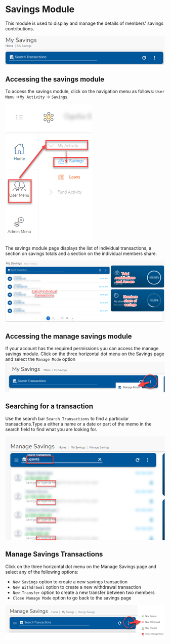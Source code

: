 # Savings Module
This module is used to display and manage the details of members' savings contributions. 

![alt text](images/3.0_Savings_Banner.png "Savings Banner")

## Accessing the savings module

To access the savings module, click on the navigation menu as follows: `User Menu` ->`My Activity` -> `Savings`.

![alt text](images/3.1.1_Savings_Menu.png "Savings menu")

The savings module page displays the list of individual transactions, a section on savings totals and a section on the individual members share.

![alt text](images/3.1.1_Savings_Page.png "Savings page")


## Accessing the manage savings module

If your account has the required permissions yuu can access the manage savings module. Click on the three horizontal dot menu on the Savings page and select the `Manage Mode` option
![alt text](images/3.1.2_Manage_Savings_Page.png "Manage Savings page")


## Searching for a transaction

Use the search bar `Search Transactions` to find a particular transactions.Type a either a name or a date or part of the memo in the search field to find what you are looking for.


![alt text](images/3.1.3_Search_Savings_Page.png "Search Savings")


## Manage Savings Transactions

Click on the three horizontal dot menu on the Manage Savings page and select any of the following options:

- `New Savings` option to create a new savings transaction
- `New Withdrawal` option to create a new withdrawal transaction
- `New Transfer` option to create a new transfer between two members
- `Close Manage Mode` option to go back to the savings page
  
![alt text](images/3.1.4_Manage_Savings_Menu.png "Manage Savings menu")
